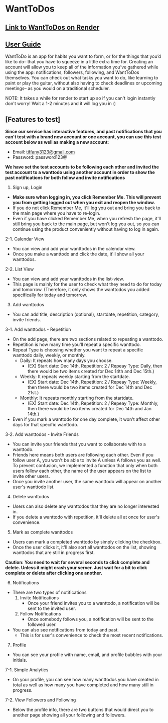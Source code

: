 # WantToDos

## [Link to WantToDos on Render](https://want-to-dos.onrender.com/)

## [User Guide](https://wanttodos.atlassian.net/wiki/spaces/WANTTODOS/pages/6553605/WantToDos+-+User+Guide)

WantToDo is an app for habits you want to form, or for the things that you’d like to do– that you have to squeeze in a little extra time for. Creating an account will allow you to keep all of the information you’ve gathered while using the app: notifications, followers, following, and WantToDos themselves. You can check out what tasks you want to do, like learning to paint or play the guitar, without also having to check deadlines or upcoming meetings– as you would on a traditional scheduler.

NOTE: It takes a while for render to start up so if you can't login instantly don't worry! Wait a 1-2 minutes and it will log you in :)

## [Features to test]

**Since our service has interactive features, and past notifications that you can't test with a brand new account or one account, you can use this test account below as well as making a new account:**

- Email: tiffany3123@gmail.com
- Password: password123@

**We have set the test accounts to be following each other and invited the test account to a wanttodo using another account in order to show the past notifications for both follow and invite notifications**

1. Sign up, Login

- **Make sure when logging in, you click Remember Me. This will prevent you from getting logged out when you exit and reopen the window.**
- If you do not click Remember Me, it'll log you out and bring you back to the main page where you have to re-login.
- Even if you have clicked Remember Me, when you refresh the page, it'll still bring you back to the main page, but won't log you out, so you can continue using the product conveniently without having to log in again.

2-1. Calendar View

- You can view and add your wanttodos in the calendar view.
- Once you make a wanttodo and click the date, it'll show all your wanttodos.

2-2. List View

- You can view and add your wanttodos in the list-view.
- This page is mainly for the user to check what they need to do for today and tomorrow. (Therefore, it only shows the wanttodos you added specifically for today and tomorrow.

3. Add wanttodos

- You can add title, description (optional), startdate, repetition, category, invite friends.

3-1. Add wanttodos - Repetition

- On the add page, there are two sections related to repeating a wanttodo.
- Repetition is how many time you'll repeat a specific wanttodo.
- Repeat Type is choosing whether you want to repeat a specific wanttodo daily, weekly, or monthly.
  - Daily: It repeats how many days you choose.
    - (EX) Start date: Dec 14th, Repetition: 2 / Repeay Type: Daily, then there would be two items created for Dec 14th and Dec 15th.)
  - Weekly: It repeats weekly starting from the startdate.
    - (EX) Start date: Dec 14th, Repetition: 2 / Repeay Type: Weekly, then there would be two items created for Dec 14th and Dec 21st.)
  - Monthly: It repeats monthly starting from the startdate.
    - (EX) Start date: Dec 14th, Repetition: 2 / Repeay Type: Monthly, then there would be two items created for Dec 14th and Jan 14th.)
- Even if you mark a wanttodo for one day complete, it won't affect other days for that specific wanttodo.

3-2. Add wanttodos - Invite Friends

- You can invite your friends that you want to collaborate with to a wanttodo.
- Friends here means both users are following each other. Even if you follow user A, you won't be able to invite A unless A follows you as well. To prevent confusion, we implemented a function that only when both users follow each other, the name of the user appears on the list to invite other users.
- Once you invite another user, the same wanttodo will appear on another user's wanttodo list.

4. Delete wanttodos

- Users can also delete any wanttodos that they are no longer interested in.
- If you delete a wanttodo with repetition, it'll delete all at once for user's convenience.

5. Mark as complete wanttodos

- Users can mark a completed wanttodo by simply clicking the checkbox.
- Once the user clicks it, it'll also sort all wanttodos on the list, showing wanttodos that are still in progress first.

**Caution: You need to wait for several seconds to click complete and delete. Unless it might crash your server. Just wait for a bit to click complete or delete after clicking one another.**

6. Notifications

- There are two types of notifications
  1. Invite Notifications
     - Once your friend invites you to a wanttodo, a notification will be sent to the invited user.
  2. Follow Notifications
     - Once somebody follows you, a notification will be sent to the followed user.
- You can also see notifications from today and past.
  - This is for user's convenience to check the most recent notifications.

7. Profile

- You can see your profile with name, email, and profile bubbles with your initials.

7-1. Simple Analytics

- On your profile, you can see how many wanttodos you have created in total as well as how many you have completed and how many still in progress.

7-2. View Followers and Following

- Below the profile info, there are two buttons that would direct you to another page showing all your following and followers.
